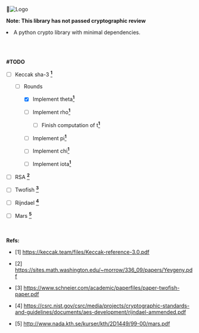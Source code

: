
![Logo](http://akanev.com/sf/ari/crpyto-logo.png)

**Note: This library has not passed cryptographic review**

<li>A python crypto library with minimal dependencies.</li>

<br></br>


**#TODO**
- [ ] Keccak sha-3 <a href= https://keccak.team/files/Keccak-reference-3.0.pdf>**<sup>1</sup>**</a>
  
  - [ ] Rounds
  
    - [X] Implement theta<a href= https://keccak.team/files/Keccak-reference-3.0.pdf>**<sup>1</sup>**</a>
          
    - [ ] Implement rho<a href= https://keccak.team/files/Keccak-reference-3.0.pdf>**<sup>1</sup>**</a>
          
      - [ ] Finish computation of t<a href= https://keccak.team/files/Keccak-reference-3.0.pdf>**<sup>1</sup>**</a>
          
    - [ ] Implement pi<a href= https://keccak.team/files/Keccak-reference-3.0.pdf>**<sup>1</sup>**</a>
          
    - [ ] Implement chi<a href= https://keccak.team/files/Keccak-reference-3.0.pdf>**<sup>1</sup>**</a>
          
    - [ ] Implement iota<a href= https://keccak.team/files/Keccak-reference-3.0.pdf>**<sup>1</sup>**</a>

- [ ] RSA <a href= https://sites.math.washington.edu/~morrow/336_09/papers/Yevgeny.pdf>**<sup>2</sup>**</a>
- [ ] Twofish <a href= https://www.schneier.com/academic/paperfiles/paper-twofish-paper.pdf>**<sup>3</sup>**</a>
- [ ] Rijndael <a href= https://csrc.nist.gov/csrc/media/projects/cryptographic-standards-and-guidelines/documents/aes-development/rijndael-ammended.pdf>**<sup>4</sup>**</a>
- [ ] Mars <a href= http://www.nada.kth.se/kurser/kth/2D1449/99-00/mars.pdf>**<sup>5</sup>**</a>


<br></br>
**Refs:**

- [1] https://keccak.team/files/Keccak-reference-3.0.pdf

- [2] https://sites.math.washington.edu/~morrow/336_09/papers/Yevgeny.pdf

- [3] https://www.schneier.com/academic/paperfiles/paper-twofish-paper.pdf

- [4] https://csrc.nist.gov/csrc/media/projects/cryptographic-standards-and-guidelines/documents/aes-development/rijndael-ammended.pdf

- [5] http://www.nada.kth.se/kurser/kth/2D1449/99-00/mars.pdf
